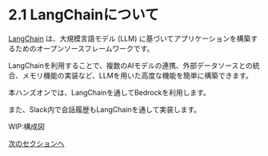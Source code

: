 # 2.1 LangChainについて

[LangChain](https://python.langchain.com/v0.1/docs/get_started/introduction) は、大規模言語モデル (LLM) に基づいてアプリケーションを構築するためのオープンソースフレームワークです。

LangChainを利用することで、複数のAIモデルの連携、外部データソースとの統合、メモリ機能の実装など、LLMを用いた高度な機能を簡単に構築できます。

本ハンズオンでは、LangChainを通してBedrockを利用します。

また、Slack内で会話履歴もLangChainを通して実装します。

WIP:構成図

[次のセクションへ](/docs/2.2.md)
